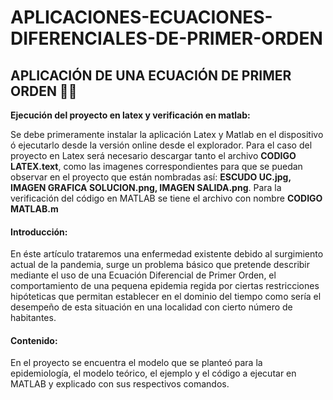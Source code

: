 # APLICACIONES-ECUACIONES-DIFERENCIALES-DE-PRIMER-ORDEN
## APLICACIÓN DE UNA ECUACIÓN DE PRIMER ORDEN 👩‍🏫

**Ejecución del proyecto en latex y verificación en matlab:**

Se debe primeramente instalar la aplicación Latex y Matlab en el dispositivo ó ejecutarlo desde la versión online desde el explorador.
Para el caso del proyecto en Latex será necesario descargar tanto el archivo **CODIGO LATEX.text**, como las imagenes correspondientes para que se puedan observar en el proyecto que están nombradas así: **ESCUDO UC.jpg, IMAGEN GRAFICA SOLUCION.png, IMAGEN SALIDA.png**. Para la verificación del código en MATLAB se tiene el archivo con nombre **CODIGO MATLAB.m**

#### Introducción:

En éste artículo trataremos una enfermedad existente debido al surgimiento actual de la pandemia, surge un problema básico que pretende describir mediante el uso de una Ecuación Diferencial de Primer Orden, el comportamiento de una pequena epidemia regida por ciertas restricciones hipóteticas que permitan establecer en el dominio del tiempo como sería el desempeño de esta situación en una localidad con cierto número de habitantes.

#### Contenido:

En el proyecto se encuentra el modelo que se planteó para la epidemiología, el modelo teórico, el ejemplo y el código a ejecutar en MATLAB y explicado con sus respectivos comandos.
